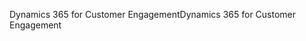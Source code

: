 <span data-ttu-id="b56d8-101">Dynamics 365 for Customer Engagement</span><span class="sxs-lookup"><span data-stu-id="b56d8-101">Dynamics 365 for Customer Engagement</span></span>
